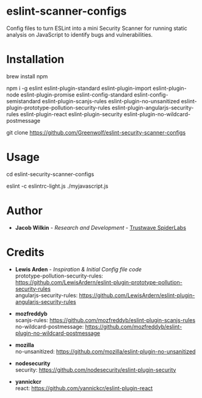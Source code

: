 # eslint-scanner-configs
Config files to turn ESLint into a mini Security Scanner for running static analysis on JavaScript to identify bugs and vulnerabilities.

# Installation
brew install npm

npm i -g eslint eslint-plugin-standard eslint-plugin-import eslint-plugin-node eslint-plugin-promise eslint-config-standard eslint-config-semistandard eslint-plugin-scanjs-rules eslint-plugin-no-unsanitized eslint-plugin-prototype-pollution-security-rules eslint-plugin-angularjs-security-rules eslint-plugin-react eslint-plugin-security eslint-plugin-no-wildcard-postmessage

git clone https://github.com/Greenwolf/eslint-security-scanner-configs

# Usage 

cd eslint-security-scanner-configs

eslint -c eslintrc-light.js ./myjavascript.js



# Author
* **Jacob Wilkin** - *Research and Development* - [Trustwave SpiderLabs](https://github.com/SpiderLabs)

# Credits
* **Lewis Arden** - *Inspiration & Initial Config file code* <br/>
prototype-pollution-security-rules: https://github.com/LewisArdern/eslint-plugin-prototype-pollution-security-rules <br/>
angularjs-security-rules: https://github.com/LewisArdern/eslint-plugin-angularjs-security-rules

* **mozfreddyb** <br/>
scanjs-rules: https://github.com/mozfreddyb/eslint-plugin-scanjs-rules <br/>
no-wildcard-postmessage: https://github.com/mozfreddyb/eslint-plugin-no-wildcard-postmessage

* **mozilla** <br/>
no-unsanitized: https://github.com/mozilla/eslint-plugin-no-unsanitized

* **nodesecurity** <br/>
security: https://github.com/nodesecurity/eslint-plugin-security

* **yannickcr** <br/>
react: https://github.com/yannickcr/eslint-plugin-react
